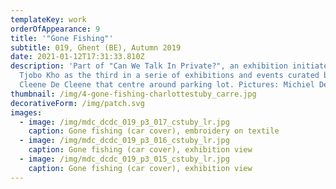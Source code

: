 ```yaml
---
templateKey: work
orderOfAppearance: 9
title: '"Gone Fishing"'
subtitle: 019, Ghent (BE), Autumn 2019
date: 2021-01-12T17:31:33.810Z
description: 'Part of "Can We Talk In Private?", an exhibition initiated by
  Tjobo Kho as the third in a serie of exhibitions and events curated by De
  Cleene De Cleene that centre around parking lot. Pictures: Michiel De Cleene'
thumbnail: /img/4-gone-fishing-charlottestuby_carre.jpg
decorativeForm: /img/patch.svg
images:
  - image: /img/mdc_dcdc_019_p3_017_cstuby_lr.jpg
    caption: Gone fishing (car cover), embroidery on textile
  - image: /img/mdc_dcdc_019_p3_016_cstuby_lr.jpg
    caption: Gone fishing (car cover), exhibition view
  - image: /img/mdc_dcdc_019_p3_015_cstuby_lr.jpg
    caption: Gone fishing (car cover), exhibition view
---
```

